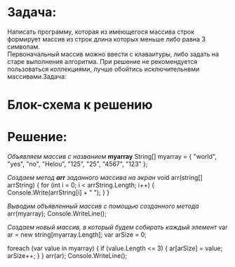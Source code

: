 # Задача: 
Написать программу, которая из имеющегося массива строк формирует массив из строк длина которых меньше либо равна 3 символам.  
Первоначальный массив можно ввести с клаваитуры, либо задать на старе выполнения алгоритма. 
При решение не рекомендуется пользоваться коллекциями, лучше обойтись исключительнвми массивами.Задача: 

# Блок-схема к решению 

# Решение:
*Объявляем массив с названием* **myarray**
String[] myarray = { "world", "yes", "no", "Helou", "125", "25", "4567", "123" };

*Cоздаем метод **arr** заданного массива на экран*
void arr(string[] arrString) 
{
    for (int i = 0; i < arrString.Length; i++)
    {
        Console.Write(arrString[i] + " ");
    }
}

*Bыводим объявленный массив с помощью созданного метода*
arr(myarray);
Console.WriteLine();

*Создаем новый массив, в который будем собирать каждый элемент*
var ar = new string[myarray.Length];
var arSize = 0;

foreach (var value in myarray)
{
    if (value.Length <= 3)
    {
        ar[arSize] = value;
        arSize++;
    }
}
arr(ar);
Console.WriteLine();